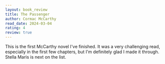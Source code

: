 ```yaml
---
layout: book_review
title: The Passenger
author: Cormac McCarthy
read_date: 2024-03-04
rating: 4
review: true
---
```


This is the first McCarthy novel I've finished. It was a very challenging read, especially in the first few chapters, but I'm definitely glad I made it through. Stella Maris is next on the list.
